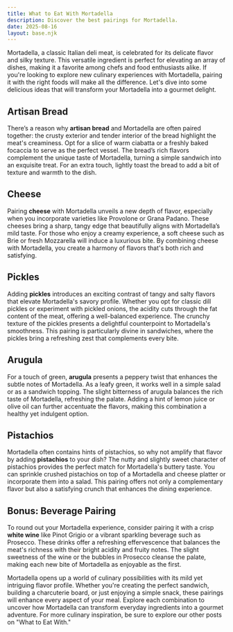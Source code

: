 ```yaml
---
title: What to Eat With Mortadella
description: Discover the best pairings for Mortadella.
date: 2025-08-16
layout: base.njk
---
```


Mortadella, a classic Italian deli meat, is celebrated for its delicate flavor and silky texture. This versatile ingredient is perfect for elevating an array of dishes, making it a favorite among chefs and food enthusiasts alike. If you're looking to explore new culinary experiences with Mortadella, pairing it with the right foods will make all the difference. Let's dive into some delicious ideas that will transform your Mortadella into a gourmet delight.

## **Artisan Bread**

There’s a reason why **artisan bread** and Mortadella are often paired together: the crusty exterior and tender interior of the bread highlight the meat's creaminess. Opt for a slice of warm ciabatta or a freshly baked focaccia to serve as the perfect vessel. The bread’s rich flavors complement the unique taste of Mortadella, turning a simple sandwich into an exquisite treat. For an extra touch, lightly toast the bread to add a bit of texture and warmth to the dish.

## **Cheese**

Pairing **cheese** with Mortadella unveils a new depth of flavor, especially when you incorporate varieties like Provolone or Grana Padano. These cheeses bring a sharp, tangy edge that beautifully aligns with Mortadella’s mild taste. For those who enjoy a creamy experience, a soft cheese such as Brie or fresh Mozzarella will induce a luxurious bite. By combining cheese with Mortadella, you create a harmony of flavors that's both rich and satisfying.

## **Pickles**

Adding **pickles** introduces an exciting contrast of tangy and salty flavors that elevate Mortadella's savory profile. Whether you opt for classic dill pickles or experiment with pickled onions, the acidity cuts through the fat content of the meat, offering a well-balanced experience. The crunchy texture of the pickles presents a delightful counterpoint to Mortadella's smoothness. This pairing is particularly divine in sandwiches, where the pickles bring a refreshing zest that complements every bite.

## **Arugula**

For a touch of green, **arugula** presents a peppery twist that enhances the subtle notes of Mortadella. As a leafy green, it works well in a simple salad or as a sandwich topping. The slight bitterness of arugula balances the rich taste of Mortadella, refreshing the palate. Adding a hint of lemon juice or olive oil can further accentuate the flavors, making this combination a healthy yet indulgent option.

## **Pistachios**

Mortadella often contains hints of pistachios, so why not amplify that flavor by adding **pistachios** to your dish? The nutty and slightly sweet character of pistachios provides the perfect match for Mortadella's buttery taste. You can sprinkle crushed pistachios on top of a Mortadella and cheese platter or incorporate them into a salad. This pairing offers not only a complementary flavor but also a satisfying crunch that enhances the dining experience.

## Bonus: Beverage Pairing

To round out your Mortadella experience, consider pairing it with a crisp **white wine** like Pinot Grigio or a vibrant sparkling beverage such as Prosecco. These drinks offer a refreshing effervescence that balances the meat's richness with their bright acidity and fruity notes. The slight sweetness of the wine or the bubbles in Prosecco cleanse the palate, making each new bite of Mortadella as enjoyable as the first.

Mortadella opens up a world of culinary possibilities with its mild yet intriguing flavor profile. Whether you're creating the perfect sandwich, building a charcuterie board, or just enjoying a simple snack, these pairings will enhance every aspect of your meal. Explore each combination to uncover how Mortadella can transform everyday ingredients into a gourmet adventure. For more culinary inspiration, be sure to explore our other posts on "What to Eat With."